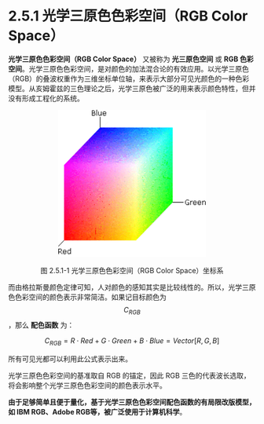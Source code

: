 
# 2.5.1 光学三原色色彩空间（RGB Color Space） 

**光学三原色色彩空间（RGB Color Space）** 又被称为 **光三原色空间** 或 **RGB 色彩空间**。光学三原色色彩空间，是对颜色的加法混合论的有效应用。以光学三原色（RGB）的叠波权重作为三维坐标单位轴，来表示大部分可见光颜色的一种色彩模型。从亥姆霍兹的三色理论之后，光学三原色被广泛的用来表示颜色特性，但并没有形成工程化的系统。

<center>
<figure>
   <img width = "300" height = "300"
      src="../../Pictures/cs_rgbclrs1.png" alt="">
   <figcaption>
      <p>图 2.5.1-1 光学三原色色彩空间（RGB Color Space）坐标系</p>
   </figcaption>
</figure>
</center>

而由格拉斯曼颜色定律可知，人对颜色的感知其实是比较线性的。所以，光学三原色色彩空间的颜色表示非常简洁。如果记目标颜色为 $$C_{RGB}$$ ，那么 **配色函数** 为：

$$
C_{RGB} =  R \cdot Red + G \cdot Green + B \cdot Blue = Vector[R, G, B]
$$

所有可见光都可以利用此公式表示出来。

光学三原色色彩空间的基准取自 RGB 的锚定，因此 RGB 三色的代表波长选取，将会影响整个光学三原色色彩空间的颜色表示水平。

**由于足够简单且便于量化，基于光学三原色色彩空间配色函数的有局限改版模型，如 IBM RGB、Adobe RGB等，被广泛使用于计算机科学**。


[ref]: References_2.md